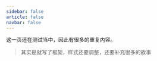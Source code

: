 ```yaml
---
sidebar: false
article: false
navbar: false
---
```

这一页还在测试当中，因此有很多的重复内容。

>   其实是就写了框架，样式还要调整，还要补充很多的故事  

<TimeLinePage :stories="myStories"/>

<script setup>
   const myStories = [
    {
      imageSrc: './images.assets/image1.jpg',
      title: '嘉禾一中宣讲',
      description: '去嘉禾一中宣讲，南京大学win麻了，宣讲就是win win win！',
      link:'jhyz',
      time:'2025-1-19',
      comments:'comments',
      showComments:false,
      },    
      {
      imageSrc: './images.assets/红山动物园.png',
      title: '红山动物园玩去了',
      description: '逛了一上午，真的看腻了',
      link:'RedMountainZoo',
      time:'2024-10-5',
      comments:'comments',
      showComments:false,
      },      
      {
      imageSrc: './images.assets/除夕.jpg',
      title: '除夕随便写点',
      description: '烟花只在除夕晚上好看，因为不用担心扰民',
      link:'NewYearEve',
      time:'2022-1-28',
      comments:'comments',
      showComments:false,
      },   
      { 
      imageSrc: './images.assets/除夕.jpg',
      title: '寒假社会实践结束了',
      description: '其实我觉得这次社会实践更像是面向ai编程范式的实践',
      link:'SocialPractice',
      time:'2022-1-28',
      comments:'comments',
      showComments:false,
      },
    // Add more stories as needed
  ]
</script>